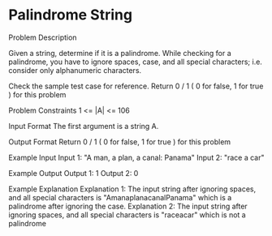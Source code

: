 # Palindrome String

Problem Description
 

Given a string, determine if it is a palindrome. While checking for a palindrome, you have to ignore spaces, case, and all special characters; i.e. consider only alphanumeric characters.

Check the sample test case for reference.
Return 0 / 1 ( 0 for false, 1 for true ) for this problem


Problem Constraints
1 <= |A| <= 106


Input Format
The first argument is a string A.


Output Format
Return 0 / 1 ( 0 for false, 1 for true ) for this problem


Example Input
Input 1:
"A man, a plan, a canal: Panama"
Input 2:
"race a car"


Example Output
Output 1:
1
Output 2:
0


Example Explanation
Explanation 1:
The input string after ignoring spaces, and all special characters is "AmanaplanacanalPanama" 
which is a palindrome after ignoring the case.
Explanation 2:
The input string after ignoring spaces, and all special characters is "raceacar" which is not a palindrome